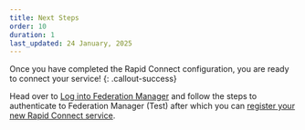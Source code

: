 ```yaml
---
title: Next Steps
order: 10
duration: 1
last_updated: 24 January, 2025
---
```


Once you have completed the Rapid Connect configuration, you are ready to connect your service!
{: .callout-success}

Head over to [Log into Federation Manager](/log-into-federation-manager/01-overview) and follow the steps to authenticate to Federation Manager (Test) after which you can [register your new Rapid Connect service](/connect-a-rapid-connect-service/01-overview).